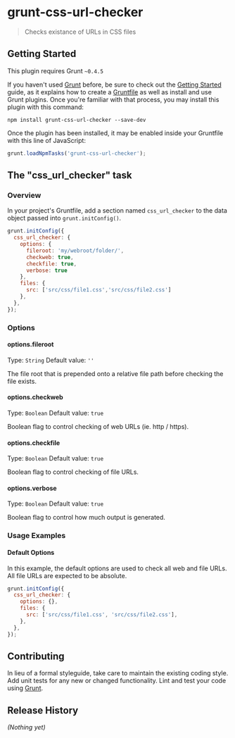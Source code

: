 # grunt-css-url-checker

> Checks existance of URLs in CSS files

## Getting Started
This plugin requires Grunt `~0.4.5`

If you haven't used [Grunt](http://gruntjs.com/) before, be sure to check out the [Getting Started](http://gruntjs.com/getting-started) guide, as it explains how to create a [Gruntfile](http://gruntjs.com/sample-gruntfile) as well as install and use Grunt plugins. Once you're familiar with that process, you may install this plugin with this command:

```shell
npm install grunt-css-url-checker --save-dev
```

Once the plugin has been installed, it may be enabled inside your Gruntfile with this line of JavaScript:

```js
grunt.loadNpmTasks('grunt-css-url-checker');
```

## The "css_url_checker" task

### Overview
In your project's Gruntfile, add a section named `css_url_checker` to the data object passed into `grunt.initConfig()`.

```js
grunt.initConfig({
  css_url_checker: {
    options: {
      fileroot: 'my/webroot/folder/',
      checkweb: true,
      checkfile: true,
      verbose: true
    },
    files: {
      src: ['src/css/file1.css','src/css/file2.css'] 
    },
  },
});
```

### Options

#### options.fileroot
Type: `String`
Default value: `''`

The file root that is prepended onto a relative file path before checking the file exists.

#### options.checkweb
Type: `Boolean`
Default value: `true`

Boolean flag to control checking of web URLs (ie. http / https).

#### options.checkfile
Type: `Boolean`
Default value: `true`

Boolean flag to control checking of file URLs.

#### options.verbose
Type: `Boolean`
Default value: `true`

Boolean flag to control how much output is generated.

### Usage Examples

#### Default Options
In this example, the default options are used to check all web and file URLs.  All file URLs are expected to be absolute.

```js
grunt.initConfig({
  css_url_checker: {
    options: {},
    files: {
      src: ['src/css/file1.css', 'src/css/file2.css'],
    },
  },
});
```


## Contributing
In lieu of a formal styleguide, take care to maintain the existing coding style. Add unit tests for any new or changed functionality. Lint and test your code using [Grunt](http://gruntjs.com/).

## Release History
_(Nothing yet)_
